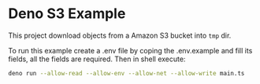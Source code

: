 # Deno S3 Example

This project download objects from a Amazon S3 bucket into `tmp` dir.

To run this example create a .env file by coping the .env.example and fill its
fields, all the fields are required. Then in shell execute:

```bash
deno run --allow-read --allow-env --allow-net --allow-write main.ts
```
